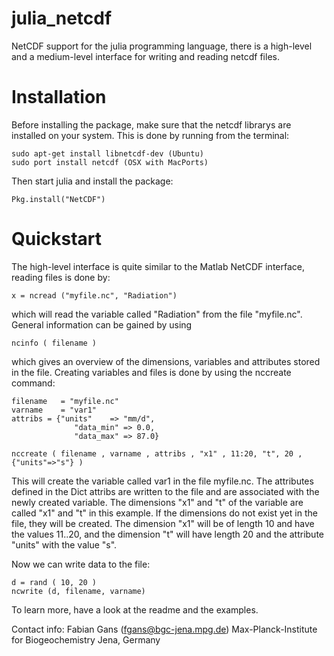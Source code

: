 julia_netcdf
============

NetCDF support for the julia programming language, there is a high-level and a medium-level interface for writing and reading netcdf files. 

# Installation

Before installing the package, make sure that the netcdf librarys are installed on your system. This is done by running from the terminal:

    sudo apt-get install libnetcdf-dev (Ubuntu)
    sudo port install netcdf (OSX with MacPorts)
    
Then start julia and install the package:

    Pkg.install("NetCDF")

# Quickstart

The high-level interface is quite similar to the Matlab NetCDF interface, reading files is done by:

    x = ncread ("myfile.nc", "Radiation")
    
which will read the variable called "Radiation" from the file "myfile.nc". General information can be gained by using 

    ncinfo ( filename )
    
which gives an overview of the dimensions, variables and attributes stored in the file. Creating variables and files is done by using the nccreate command:

    filename   = "myfile.nc"
    varname    = "var1"
    attribs = {"units"    => "mm/d",
    			  "data_min" => 0.0,
    			  "data_max" => 87.0}
    
    nccreate ( filename , varname , attribs , "x1" , 11:20, "t", 20 ,{"units"=>"s"} )
    
This will create the variable called var1 in the file myfile.nc. The attributes defined in the Dict attribs are written to the file and are associated with the 
newly created variable. The dimensions "x1" and "t" of the variable are called "x1" and "t" in this example. If the dimensions do not exist yet in the file, 
they will be created. The dimension "x1" will be of length 10 and have the values 11..20, and the dimension "t" will have length 20 and the attribute "units"
with the value "s". 

Now we can write data to the file:

    d = rand ( 10, 20 )
    ncwrite (d, filename, varname)
    
To learn more, have a look at the readme and the examples. 

Contact info:
Fabian Gans (fgans@bgc-jena.mpg.de)
Max-Planck-Institute for Biogeochemistry
Jena, Germany